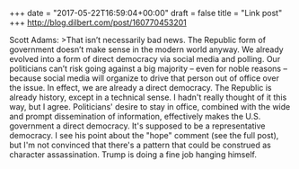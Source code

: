 +++
date = "2017-05-22T16:59:04+00:00"
draft = false
title = "Link post"
+++
http://blog.dilbert.com/post/160770453201

Scott Adams: >That isn’t necessarily bad news. The Republic form of government doesn’t make sense in the modern world anyway. We already evolved into a form of direct democracy via social media and polling. Our politicians can’t risk going against a big majority – even for noble reasons – because social media will organize to drive that person out of office over the issue. In effect, we are already a direct democracy. The Republic is already history, except in a technical sense. I hadn't really thought of it this way, but I agree. Politicians' desire to stay in office, combined with the wide and prompt dissemination of information, effectively makes the U.S. government a direct democracy. It's supposed to be a representative democracy. I see his point about the "hope" comment (see the full post), but I'm not convinced that there's a pattern that could be construed as character assassination. Trump is doing a fine job hanging himself.
